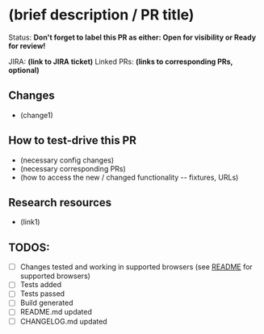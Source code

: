# (brief description / PR title)

Status: **Don't forget to label this PR as either: Open for visibility or Ready for review!**

JIRA: **(link to JIRA ticket)**
Linked PRs: **(links to corresponding PRs, optional)**

## Changes
- (change1)

## How to test-drive this PR
- (necessary config changes)
- (necessary corresponding PRs)
- (how to access the new / changed functionality -- fixtures, URLs)

## Research resources
- (link1)

## TODOS:
- [ ] Changes tested and working in supported browsers (see [README](https://github.com/mobify/pinny#browser-compatibility) for supported browsers)
- [ ] Tests added
- [ ] Tests passed
- [ ] Build generated
- [ ] README.md updated
- [ ] CHANGELOG.md updated
